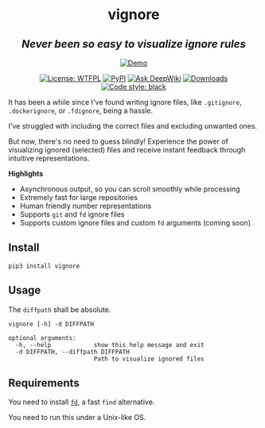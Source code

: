 <h1 align="center">vignore</h1>

<h2 align="center"><i>Never been so easy to visualize ignore rules</i></h2>

<p align="center">
<a href="https://asciinema.org/a/630043"><img alt="Demo" src="https://asciinema.org/a/630043.svg"></a>
</p>

<p align="center">
<a href="https://github.com/james4ever0/vignore/blob/master/LICENSE"><img alt="License: WTFPL" src="https://img.shields.io/badge/license-UNLICENSE-green.svg?style=flat"></a>
<a href="https://pypi.org/project/vignore/"><img alt="PyPI" src="https://img.shields.io/pypi/v/vignore"></a>
<a href="https://deepwiki.com/James4Ever0/vignore"><img src="https://deepwiki.com/badge.svg" alt="Ask DeepWiki"></a>
<a href="https://pepy.tech/project/vignore"><img alt="Downloads" src="https://static.pepy.tech/badge/vignore"></a>
<a href="https://github.com/james4ever0/vignore"><img alt="Code style: black" src="https://img.shields.io/badge/code%20style-black-000000.svg"></a>
</p>

It has been a while since I've found writing ignore files, like `.gitignore`, `.dockerignore`, or `.fdignore`, being a hassle.

I've struggled with including the correct files and excluding unwanted ones.

But now, there's no need to guess blindly! Experience the power of visualizing ignored (selected) files and receive instant feedback through intuitive representations.

**Highlights**
- Asynchronous output, so you can scroll smoothly while processing
- Extremely fast for large repositories
- Human friendly number representations
- Supports `git` and `fd` ignore files
- Supports custom ignore files and custom `fd` arguments (coming soon)

## Install

```
pip3 install vignore
```

## Usage

The `diffpath` shall be absolute.

```
vignore [-h] -d DIFFPATH

optional arguments:
  -h, --help            show this help message and exit
  -d DIFFPATH, --diffpath DIFFPATH
                        Path to visualize ignored files
```

## Requirements

You need to install [`fd`](https://github.com/sharkdp/fd), a fast `find` alternative.

You need to run this under a Unix-like OS.
